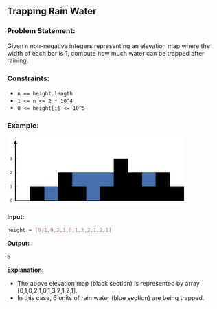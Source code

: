 ## Trapping Rain Water

### Problem Statement:

Given `n` non-negative integers representing an elevation map where the width of each bar is 1, compute how much water can be trapped after raining.

### Constraints:
- `n == height.length`
- `1 <= n <= 2 * 10^4`
- `0 <= height[i] <= 10^5`

### Example:
![](rainwater.png)

**Input:** 
```bash
height = [0,1,0,2,1,0,1,3,2,1,2,1]
```
**Output:** 
```bash
6
```
**Explanation:** 
- The above elevation map (black section) is represented by array [0,1,0,2,1,0,1,3,2,1,2,1].
-  In this case, 6 units of rain water (blue section) are being trapped.
